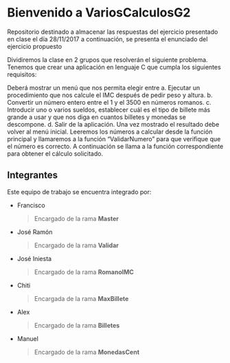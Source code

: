 # Bienvenido a VariosCalculosG2

Repositorio destinado a almacenar las respuestas del ejercicio presentado en clase el día 28/11/2017 a continuación, se presenta el enunciado del ejercicio propuesto

Dividiremos la clase en 2 grupos que resolverán el siguiente problema. Tenemos que crear una aplicación en lenguaje C que cumpla los siguientes requisitos:

Deberá mostrar un menú que nos permita elegir entre 
a.	Ejecutar un procedimiento que nos calcule el IMC después de pedir peso y altura. 
b.	Convertir un número entero entre el 1 y el 3500 en números romanos. 
c.	Introducir uno o varios sueldos, establecer cuál es el tipo de billete más grande a usar y que nos diga en cuantos billetes y monedas se descompone. d.	Salir de la aplicación.
Una vez mostrado el resultado debe volver al menú inicial.
Leeremos los números a calcular desde la función principal y llamaremos a la función “ValidarNumero” para que verifique que el número es correcto. A continuación se llama a la función correspondiente para obtener el cálculo solicitado.

## Integrantes
Este equipo de trabajo se encuentra integrado por:

+ Francisco
    >Encargado de la rama **Master**
  
+ José Ramón
    >Encargado de la rama **Validar**
  
+ José Iniesta
    >Encargado de la rama **RomanoIMC**
 
+ Chiti
    >Encargada de la rama **MaxBillete**
 
+ Alex
    >Encargado de la rama **Billetes**
  
+ Manuel
   >Encargado de la rama **MonedasCent**
